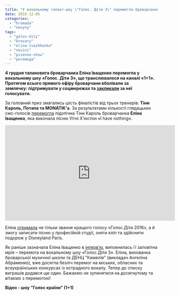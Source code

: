 ```yaml
---
title: "У вокальному талант-шоу \"Голос. Діти 3\" перемогла броварчанка Еліна Іващенко - ВІДЕО"
date: 2016-12-05
categories: 
  - "hromada"
  - "novyny"
tags: 
  - "golos-dity"
  - "brovary"
  - "elina-ivashhenko"
  - "novini"
  - "pisenne-shou"
  - "peremoga"
---
```


**4 грудня талановита броварчанка Еліна Іващенко перемогла у вокальному шоу «Голос. Діти 3», що транслювалося на каналі «1+1». Протягом всього прямого ефіру броварчани вболівали за землячку: підтримувати у соцмережах та [закликали](https://www.facebook.com/groups/brovary/permalink/1446091945420767/) за неї голосувати.**

За головний приз змагались шість фіналістів від трьох тренерів: **Тіни Кароль, Потапа та MONATIK'а**. За результатами кількості глядацьких смс-голосів [перемогла](http://ru.tsn.ua/glamur/stalo-izvestno-imya-pobeditelya-proekta-golos-diti-3-761129.html) підопічна Тіни Кароль броварчанка **Еліна Іващенко**, яка виконала пісню Уітні Х’юстон «I have nothing».

<iframe src="https://www.youtube.com/embed/7GrNN3Y-ycU" width="560" height="315" frameborder="0" allowfullscreen="allowfullscreen"></iframe>

Еліна [отримала](http://ru.tsn.ua/video/video-novini/pobeditelnica-shou-golos-deti-3-elina-ivaschenko-v-studii-snidanka.html) не тільки звання кращого голосу «Голос.Діти 2016», а й змогу записати пісню у професійній студії, зняти кліп та здійснити подорож у Disneyland Paris.

Як раніше зазначала Еліна Іващенко в [інтерв’ю](https://mpz.brovary.org/brovarchanka-elina-ivashhenko-na-golos-dity-u-mene-ye-shans-buty-u-finali/), виповнилась її заповітна мрія – перемога на вокальному шоу «Голос.Діти 3». Еліна, вихованка броварської музичної школи та ДЕНЦ "Камелія" (викладач Ангеліна Абраменко), вже досягла безліч перемог на міських, обласних та всеукраїнських конкурсах із естрадного вокалу. Тепер до списку виграшів додався ще один. Бажаємо не зупинятися на досягнутому та вітаємо з перемогою!

**Відео - шоу "Голос країни" (1+1)**
